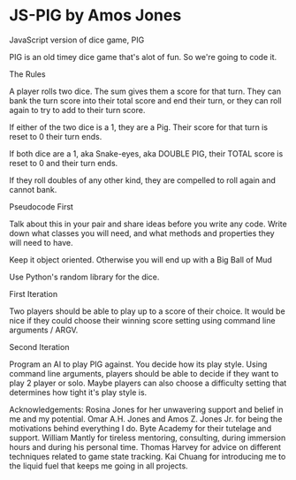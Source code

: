 # JS-PIG by Amos Jones

JavaScript version of dice game, PIG

PIG is an old timey dice game that's alot of fun. So we're going to code it.

The Rules

A player rolls two dice. The sum gives them a score for that turn. They can bank the turn score into their total score and end their turn, or they can roll again to try to add to their turn score.

If either of the two dice is a 1, they are a Pig. Their score for that turn is reset to 0 their turn ends.

If both dice are a 1, aka Snake-eyes, aka DOUBLE PIG, their TOTAL score is reset to 0 and their turn ends.

If they roll doubles of any other kind, they are compelled to roll again and cannot bank.

Pseudocode First

Talk about this in your pair and share ideas before you write any code. Write down what classes you will need, and what methods and properties they will need to have.

Keep it object oriented. Otherwise you will end up with a Big Ball of Mud

Use Python's random library for the dice.

First Iteration

Two players should be able to play up to a score of their choice. It would be nice if they could choose their winning score setting using command line arguments / ARGV.

Second Iteration

Program an AI to play PIG against. You decide how its play style. Using command line arguments, players should be able to decide if they want to play 2 player or solo. Maybe players can also choose a difficulty setting that determines how tight it's play style is.

Acknowledgements:
Rosina Jones for her unwavering support and belief in me and my potential.  Omar A.H. Jones and Amos Z. Jones Jr. for being the motivations behind everything I do.  Byte Academy for their tutelage and support.  William Mantly for tireless mentoring, consulting, during immersion hours and during his personal time.  Thomas Harvey for advice on different techniques related to game state tracking. Kai Chuang for introducing me to the liquid fuel that keeps me going in all projects.